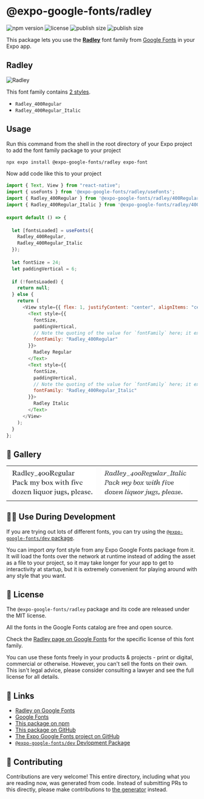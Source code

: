 # @expo-google-fonts/radley

![npm version](https://flat.badgen.net/npm/v/@expo-google-fonts/radley)
![license](https://flat.badgen.net/github/license/expo/google-fonts)
![publish size](https://flat.badgen.net/packagephobia/install/@expo-google-fonts/radley)
![publish size](https://flat.badgen.net/packagephobia/publish/@expo-google-fonts/radley)

This package lets you use the [**Radley**](https://fonts.google.com/specimen/Radley) font family from [Google Fonts](https://fonts.google.com/) in your Expo app.

## Radley

![Radley](./font-family.png)

This font family contains [2 styles](#-gallery).

- `Radley_400Regular`
- `Radley_400Regular_Italic`

## Usage

Run this command from the shell in the root directory of your Expo project to add the font family package to your project

```sh
npx expo install @expo-google-fonts/radley expo-font
```

Now add code like this to your project

```js
import { Text, View } from "react-native";
import { useFonts } from '@expo-google-fonts/radley/useFonts';
import { Radley_400Regular } from '@expo-google-fonts/radley/400Regular';
import { Radley_400Regular_Italic } from '@expo-google-fonts/radley/400Regular_Italic';

export default () => {

  let [fontsLoaded] = useFonts({
    Radley_400Regular, 
    Radley_400Regular_Italic
  });

  let fontSize = 24;
  let paddingVertical = 6;

  if (!fontsLoaded) {
    return null;
  } else {
    return (
      <View style={{ flex: 1, justifyContent: "center", alignItems: "center" }}>
        <Text style={{
          fontSize,
          paddingVertical,
          // Note the quoting of the value for `fontFamily` here; it expects a string!
          fontFamily: "Radley_400Regular"
        }}>
          Radley Regular
        </Text>
        <Text style={{
          fontSize,
          paddingVertical,
          // Note the quoting of the value for `fontFamily` here; it expects a string!
          fontFamily: "Radley_400Regular_Italic"
        }}>
          Radley Italic
        </Text>
      </View>
    );
  }
};
```

## 🔡 Gallery


||||
|-|-|-|
|![Radley_400Regular](./400Regular/Radley_400Regular.ttf.png)|![Radley_400Regular_Italic](./400Regular_Italic/Radley_400Regular_Italic.ttf.png)|||


## 👩‍💻 Use During Development

If you are trying out lots of different fonts, you can try using the [`@expo-google-fonts/dev` package](https://github.com/expo/google-fonts/tree/master/font-packages/dev#readme).

You can import _any_ font style from any Expo Google Fonts package from it. It will load the fonts over the network at runtime instead of adding the asset as a file to your project, so it may take longer for your app to get to interactivity at startup, but it is extremely convenient for playing around with any style that you want.


## 📖 License

The `@expo-google-fonts/radley` package and its code are released under the MIT license.

All the fonts in the Google Fonts catalog are free and open source.

Check the [Radley page on Google Fonts](https://fonts.google.com/specimen/Radley) for the specific license of this font family.

You can use these fonts freely in your products & projects - print or digital, commercial or otherwise. However, you can't sell the fonts on their own. This isn't legal advice, please consider consulting a lawyer and see the full license for all details.

## 🔗 Links

- [Radley on Google Fonts](https://fonts.google.com/specimen/Radley)
- [Google Fonts](https://fonts.google.com/)
- [This package on npm](https://www.npmjs.com/package/@expo-google-fonts/radley)
- [This package on GitHub](https://github.com/expo/google-fonts/tree/master/font-packages/radley)
- [The Expo Google Fonts project on GitHub](https://github.com/expo/google-fonts)
- [`@expo-google-fonts/dev` Devlopment Package](https://github.com/expo/google-fonts/tree/master/font-packages/dev)

## 🤝 Contributing

Contributions are very welcome! This entire directory, including what you are reading now, was generated from code. Instead of submitting PRs to this directly, please make contributions to [the generator](https://github.com/expo/google-fonts/tree/master/packages/generator) instead.
